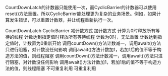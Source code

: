 
CountDownLatch的计数器只能使用一次，而CyclicBarrier的计数器可以使用reset()方法重置。所以CyclicBarrier能处理更为复杂的业务场景。例如，如果计算发生错误，可以重置计数器，并让线程重新执行一次。

CountDownLatch	                                                     CyclicBarrier
减计数方式	                                                         加计数方式
计算为0时释放所有等待的线程	                                             计数达到指定值时释放所有等待线程
计数为0时，无法重置	                                                 计数达到指定值时，计数置为0重新开始
调用countDown()方法计数减一，调用await()方法只进行阻塞，对计数没任何影响	     调用await()方法计数加1，若加1后的值不等于构造方法的值，则线程阻塞
调用countDown()方法计数减一，调用await()方法只进行阻塞，对计数没任何影响	     调用await()方法计数加1，若加1后的值不等于构造方法的值，则线程阻塞
不可重复利用	                                                         可重复利用
